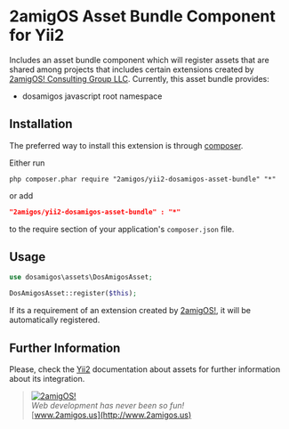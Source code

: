 2amigOS Asset Bundle Component for Yii2
=======================================

Includes an asset bundle component which will register assets that are shared among projects that includes certain
extensions created by [2amigOS! Consulting Group LLC](http://2amigos.us). Currently, this asset bundle provides:

* dosamigos javascript root namespace

Installation
------------
The preferred way to install this extension is through [composer](http://getcomposer.org/download/).

Either run

```
php composer.phar require "2amigos/yii2-dosamigos-asset-bundle" "*"
```
or add

```json
"2amigos/yii2-dosamigos-asset-bundle" : "*"
```

to the require section of your application's `composer.json` file.

Usage
-----

```php
use dosamigos\assets\DosAmigosAsset;

DosAmigosAsset::register($this);

```

If its a requirement of an extension created by [2amigOS!](http://2amigos.us), it will be automatically registered.

Further Information
-------------------
Please, check the [Yii2](https://github.com/yiisoft/yii2/blob/master/docs/guide/structure-assets.md)
documentation about assets for further information about its integration.


> [![2amigOS!](http://www.gravatar.com/avatar/55363394d72945ff7ed312556ec041e0.png)](http://www.2amigos.us)  
<i>Web development has never been so fun!</i>  
[www.2amigos.us](http://www.2amigos.us)